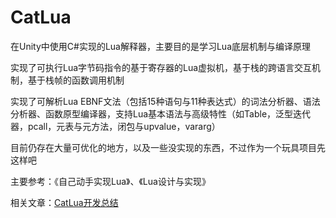 # CatLua
在Unity中使用C#实现的Lua解释器，主要目的是学习Lua底层机制与编译原理

实现了可执行Lua字节码指令的基于寄存器的Lua虚拟机，基于栈的跨语言交互机制，基于栈帧的函数调用机制

实现了可解析Lua EBNF文法（包括15种语句与11种表达式）的词法分析器、语法分析器、函数原型编译器，支持Lua基本语法与高级特性（如Table，泛型迭代器，pcall，元表与元方法，闭包与upvalue，vararg）

目前仍存在大量可优化的地方，以及一些没实现的东西，不过作为一个玩具项目先这样吧

主要参考：《自己动手实现Lua》、《Lua设计与实现》

相关文章：[CatLua开发总结](https://cathole.top/2021/11/09/catlua-dev-summary/)
